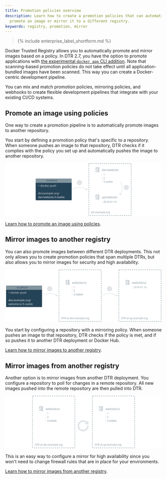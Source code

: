 ```yaml
---
title: Promotion policies overview
description: Learn how to create a promotion policies that can automatically
  promote an image or mirror it to a different registry.
keywords: registry, promotion, mirror
---
```


>{% include enterprise_label_shortform.md %}

Docker Trusted Registry allows you to automatically promote and mirror images
based on a policy. In DTR 2.7, you have the option to promote applications with [the experimental `docker app` CLI addition](/ee/dtr/user/manage-applications/).
Note that scanning-based promotion policies do not take effect until all application-bundled images have been scanned.
This way you can create a Docker-centric development pipeline.

You can mix and match promotion policies, mirroring policies, and webhooks to
create flexible development pipelines that integrate with your existing
CI/CD systems.


## Promote an image using policies

One way to create a promotion pipeline is to automatically promote images
to another repository.

You start by defining a promotion policy that's specific to a repository. When
someone pushes an image to that repository, DTR checks if it complies with the
policy you set up and automatically pushes the image to another repository.

![promotion pipeline](../../images/promotion-policies-overview-1.svg)

[Learn how to promote an image using policies](internal-promotion.md).

## Mirror images to another registry

You can also promote images between different DTR deployments. This not only
allows you to create promotion policies that span multiple DTRs, but also
allows you to mirror images for security and high availability.

![promotion pipeline](../../images/promotion-policies-overview-2.svg)

You start by configuring a repository with a mirroring policy. When someone
pushes an image to that repository, DTR checks if the policy is met, and if so
pushes it to another DTR deployment or Docker Hub.

[Learn how to mirror images to another registry](push-mirror.md).

## Mirror images from another registry

Another option is to mirror images from another DTR deployment. You configure
a repository to poll for changes in a remote repository. All new images pushed
into the remote repository are then pulled into DTR.

![promotion pipeline](../../images/promotion-policies-overview-3.svg)

This is an easy way to configure a mirror for high availability since you
won't need to change firewall rules that are in place for your environments.

[Learn how to mirror images from another registry](pull-mirror.md).

